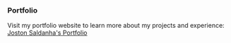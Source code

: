 ### Portfolio

Visit my portfolio website to learn more about my projects and experience: [Joston Saldanha's Portfolio](https://jostonsaldanha.github.io/portfolio/)
